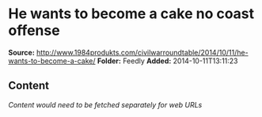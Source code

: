 # He wants to become a cake no coast offense

**Source:** http://www.1984produkts.com/civilwarroundtable/2014/10/11/he-wants-to-become-a-cake/
**Folder:** Feedly
**Added:** 2014-10-11T13:11:23




## Content
*Content would need to be fetched separately for web URLs*
